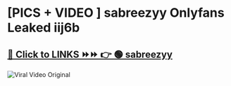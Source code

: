
 # [PICS + VIDEO ] sabreezyy Onlyfans Leaked iij6b

## <h2><a href="https://clipsfans.com/sabreezyy&ref=git">🔗 Click to LINKS ⏩⏩ 👉 🟢 sabreezyy </a></h2>

<a href="https://clipsfans.com/sabreezyy&ref=git" rel="nofollow" data-target="animated-image.originalLink"><img src="https://i.ibb.co.com/xMMVF88/686577567.gif" alt="Viral Video Original" style="max-width: 100%; display: inline-block;" data-target="animated-image.originalImage"></a>

